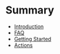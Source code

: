 # Summary

* [Introduction](README.md)
* [FAQ](faq.md)
* [Getting Started](getting_started.md)
* [Actions](actions.md)

